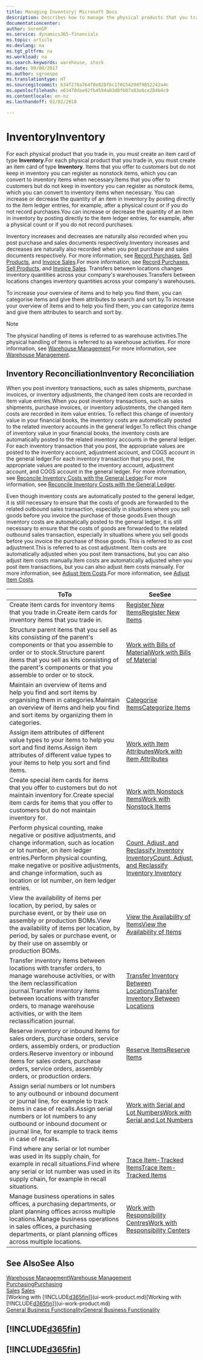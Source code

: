 ```yaml
---
title: Managing Inventory| Microsoft Docs
description: Describes how to manage the physical products that you trade in, for example, handling the stock in your warehouse.
documentationcenter: 
author: SorenGP
ms.service: dynamics365-financials
ms.topic: article
ms.devlang: na
ms.tgt_pltfrm: na
ms.workload: na
ms.search.keywords: warehouse, stock
ms.date: 09/08/2017
ms.author: sgroespe
ms.translationtype: HT
ms.sourcegitcommit: b34f276a764f0e828fbc1f015429df9852242a4c
ms.openlocfilehash: e63470dae92fb4594a03d8f607a83e6ce284b4c9
ms.contentlocale: en-nz
ms.lasthandoff: 02/02/2018

---
```


# <a name="inventory"></a><span data-ttu-id="aeaef-103">Inventory</span><span class="sxs-lookup"><span data-stu-id="aeaef-103">Inventory</span></span>
<span data-ttu-id="aeaef-104">For each physical product that you trade in, you must create an item card of type **Inventory**.</span><span class="sxs-lookup"><span data-stu-id="aeaef-104">For each physical product that you trade in, you must create an item card of type **Inventory**.</span></span> <span data-ttu-id="aeaef-105">Items that you offer to customers but do not keep in inventory you can register as nonstock items, which you can convert to inventory items when necessary.</span><span class="sxs-lookup"><span data-stu-id="aeaef-105">Items that you offer to customers but do not keep in inventory you can register as nonstock items, which you can convert to inventory items when necessary.</span></span> <span data-ttu-id="aeaef-106">You can increase or decrease the quantity of an item in inventory by posting directly to the item ledger entries, for example, after a physical count or if you do not record purchases.</span><span class="sxs-lookup"><span data-stu-id="aeaef-106">You can increase or decrease the quantity of an item in inventory by posting directly to the item ledger entries, for example, after a physical count or if you do not record purchases.</span></span>

<span data-ttu-id="aeaef-107">Inventory increases and decreases are naturally also recorded when you post purchase and sales documents respectively.</span><span class="sxs-lookup"><span data-stu-id="aeaef-107">Inventory increases and decreases are naturally also recorded when you post purchase and sales documents respectively.</span></span> <span data-ttu-id="aeaef-108">For more information, see [Record Purchases](purchasing-how-record-purchases.md), [Sell Products](sales-how-sell-products.md), and [Invoice Sales](sales-how-invoice-sales.md).</span><span class="sxs-lookup"><span data-stu-id="aeaef-108">For more information, see [Record Purchases](purchasing-how-record-purchases.md), [Sell Products](sales-how-sell-products.md), and [Invoice Sales](sales-how-invoice-sales.md).</span></span> <span data-ttu-id="aeaef-109">Transfers between locations changes inventory quantities across your company's warehouses.</span><span class="sxs-lookup"><span data-stu-id="aeaef-109">Transfers between locations changes inventory quantities across your company's warehouses.</span></span>   

<span data-ttu-id="aeaef-110">To increase your overview of items and to help you find them, you can categorise items and give them attributes to search and sort by.</span><span class="sxs-lookup"><span data-stu-id="aeaef-110">To increase your overview of items and to help you find them, you can categorize items and give them attributes to search and sort by.</span></span>

> [!NOTE]
> <span data-ttu-id="aeaef-111">The physical handling of items is referred to as warehouse activities.</span><span class="sxs-lookup"><span data-stu-id="aeaef-111">The physical handling of items is referred to as warehouse activities.</span></span> <span data-ttu-id="aeaef-112">For more information, see [Warehouse Management](warehouse-manage-warehouse.md).</span><span class="sxs-lookup"><span data-stu-id="aeaef-112">For more information, see [Warehouse Management](warehouse-manage-warehouse.md).</span></span>

## <a name="inventory-reconciliation"></a><span data-ttu-id="aeaef-113">Inventory Reconciliation</span><span class="sxs-lookup"><span data-stu-id="aeaef-113">Inventory Reconciliation</span></span>
<span data-ttu-id="aeaef-114">When you post inventory transactions, such as sales shipments, purchase invoices, or inventory adjustments, the changed item costs are recorded in item value entries.</span><span class="sxs-lookup"><span data-stu-id="aeaef-114">When you post inventory transactions, such as sales shipments, purchase invoices, or inventory adjustments, the changed item costs are recorded in item value entries.</span></span> <span data-ttu-id="aeaef-115">To reflect this change of inventory value in your financial books, the inventory costs are automatically posted to the related inventory accounts in the general ledger.</span><span class="sxs-lookup"><span data-stu-id="aeaef-115">To reflect this change of inventory value in your financial books, the inventory costs are automatically posted to the related inventory accounts in the general ledger.</span></span> <span data-ttu-id="aeaef-116">For each inventory transaction that you post, the appropriate values are posted to the inventory account, adjustment account, and COGS account in the general ledger.</span><span class="sxs-lookup"><span data-stu-id="aeaef-116">For each inventory transaction that you post, the appropriate values are posted to the inventory account, adjustment account, and COGS account in the general ledger.</span></span> <span data-ttu-id="aeaef-117">For more information, see [Reconcile Inventory Costs with the General Ledger](finance-how-to-post-inventory-costs-to-the-general-ledger.md).</span><span class="sxs-lookup"><span data-stu-id="aeaef-117">For more information, see [Reconcile Inventory Costs with the General Ledger](finance-how-to-post-inventory-costs-to-the-general-ledger.md).</span></span>

<span data-ttu-id="aeaef-118">Even though inventory costs are automatically posted to the general ledger, it is still necessary to ensure that the costs of goods are forwarded to the related outbound sales transaction, especially in situations where you sell goods before you invoice the purchase of those goods.</span><span class="sxs-lookup"><span data-stu-id="aeaef-118">Even though inventory costs are automatically posted to the general ledger, it is still necessary to ensure that the costs of goods are forwarded to the related outbound sales transaction, especially in situations where you sell goods before you invoice the purchase of those goods.</span></span> <span data-ttu-id="aeaef-119">This is referred to as cost adjustment.</span><span class="sxs-lookup"><span data-stu-id="aeaef-119">This is referred to as cost adjustment.</span></span> <span data-ttu-id="aeaef-120">Item costs are automatically adjusted when you post item transactions, but you can also adjust item costs manually.</span><span class="sxs-lookup"><span data-stu-id="aeaef-120">Item costs are automatically adjusted when you post item transactions, but you can also adjust item costs manually.</span></span> <span data-ttu-id="aeaef-121">For more information, see [Adjust Item Costs](inventory-how-adjust-item-costs.md).</span><span class="sxs-lookup"><span data-stu-id="aeaef-121">For more information, see [Adjust Item Costs](inventory-how-adjust-item-costs.md).</span></span>

|<span data-ttu-id="aeaef-122">To</span><span class="sxs-lookup"><span data-stu-id="aeaef-122">To</span></span> |<span data-ttu-id="aeaef-123">See</span><span class="sxs-lookup"><span data-stu-id="aeaef-123">See</span></span> |
|---|----|
|<span data-ttu-id="aeaef-124">Create item cards for inventory items that you trade in.</span><span class="sxs-lookup"><span data-stu-id="aeaef-124">Create item cards for inventory items that you trade in.</span></span>|[<span data-ttu-id="aeaef-125">Register New Items</span><span class="sxs-lookup"><span data-stu-id="aeaef-125">Register New Items</span></span>](inventory-how-register-new-items.md)|
|<span data-ttu-id="aeaef-126">Structure parent items that you sell as kits consisting of the parent's components or that you assemble to order or to stock.</span><span class="sxs-lookup"><span data-stu-id="aeaef-126">Structure parent items that you sell as kits consisting of the parent's components or that you assemble to order or to stock.</span></span>|[<span data-ttu-id="aeaef-127">Work with Bills of Material</span><span class="sxs-lookup"><span data-stu-id="aeaef-127">Work with Bills of Material</span></span>](inventory-how-work-BOMs.md)|
|<span data-ttu-id="aeaef-128">Maintain an overview of items and help you find and sort items by organising them in categories.</span><span class="sxs-lookup"><span data-stu-id="aeaef-128">Maintain an overview of items and help you find and sort items by organizing them in categories.</span></span>|[<span data-ttu-id="aeaef-129">Categorise Items</span><span class="sxs-lookup"><span data-stu-id="aeaef-129">Categorize Items</span></span>](inventory-how-categorize-items.md)|
|<span data-ttu-id="aeaef-130">Assign item attributes of different value types to your items to help you sort and find items.</span><span class="sxs-lookup"><span data-stu-id="aeaef-130">Assign item attributes of different value types to your items to help you sort and find items.</span></span>|[<span data-ttu-id="aeaef-131">Work with Item Attributes</span><span class="sxs-lookup"><span data-stu-id="aeaef-131">Work with Item Attributes</span></span>](inventory-how-work-item-attributes.md)|
|<span data-ttu-id="aeaef-132">Create special item cards for items that you offer to customers but do not maintain inventory for.</span><span class="sxs-lookup"><span data-stu-id="aeaef-132">Create special item cards for items that you offer to customers but do not maintain inventory for.</span></span>|[<span data-ttu-id="aeaef-133">Work with Nonstock Items</span><span class="sxs-lookup"><span data-stu-id="aeaef-133">Work with Nonstock Items</span></span>](inventory-how-work-nonstock-items.md)|
|<span data-ttu-id="aeaef-134">Perform physical counting, make negative or positive adjustments, and change information, such as location or lot number, on item ledger entries.</span><span class="sxs-lookup"><span data-stu-id="aeaef-134">Perform physical counting, make negative or positive adjustments, and change information, such as location or lot number, on item ledger entries.</span></span>|[<span data-ttu-id="aeaef-135">Count, Adjust, and Reclassify Inventory Inventory</span><span class="sxs-lookup"><span data-stu-id="aeaef-135">Count, Adjust, and Reclassify Inventory Inventory</span></span>](inventory-how-count-adjust-reclassify.md)|
|<span data-ttu-id="aeaef-136">View the availability of items per location, by period, by sales or purchase event, or by their use on assembly or production BOMs.</span><span class="sxs-lookup"><span data-stu-id="aeaef-136">View the availability of items per location, by period, by sales or purchase event, or by their use on assembly or production BOMs.</span></span>|[<span data-ttu-id="aeaef-137">View the Availability of Items</span><span class="sxs-lookup"><span data-stu-id="aeaef-137">View the Availability of Items</span></span>](inventory-how-availability-overview.md)|
|<span data-ttu-id="aeaef-138">Transfer inventory items between locations with transfer orders, to manage warehouse activities, or with the item reclassification journal.</span><span class="sxs-lookup"><span data-stu-id="aeaef-138">Transfer inventory items between locations with transfer orders, to manage warehouse activities, or with the item reclassification journal.</span></span>|[<span data-ttu-id="aeaef-139">Transfer Inventory Between Locations</span><span class="sxs-lookup"><span data-stu-id="aeaef-139">Transfer Inventory Between Locations</span></span>](inventory-how-transfer-between-locations.md)|
|<span data-ttu-id="aeaef-140">Reserve inventory or inbound items for sales orders, purchase orders, service orders, assembly orders, or production orders.</span><span class="sxs-lookup"><span data-stu-id="aeaef-140">Reserve inventory or inbound items for sales orders, purchase orders, service orders, assembly orders, or production orders.</span></span>|[<span data-ttu-id="aeaef-141">Reserve Items</span><span class="sxs-lookup"><span data-stu-id="aeaef-141">Reserve Items</span></span>](inventory-how-to-reserve-items.md)|
|<span data-ttu-id="aeaef-142">Assign serial numbers or lot numbers to any outbound or inbound document or journal line, for example to track items in case of recalls.</span><span class="sxs-lookup"><span data-stu-id="aeaef-142">Assign serial numbers or lot numbers to any outbound or inbound document or journal line, for example to track items in case of recalls.</span></span>|[<span data-ttu-id="aeaef-143">Work with Serial and Lot Numbers</span><span class="sxs-lookup"><span data-stu-id="aeaef-143">Work with Serial and Lot Numbers</span></span>](inventory-how-work-item-tracking.md)|
|<span data-ttu-id="aeaef-144">Find where any serial or lot number was used in its supply chain, for example in recall situations.</span><span class="sxs-lookup"><span data-stu-id="aeaef-144">Find where any serial or lot number was used in its supply chain, for example in recall situations.</span></span>|[<span data-ttu-id="aeaef-145">Trace Item-Tracked Items</span><span class="sxs-lookup"><span data-stu-id="aeaef-145">Trace Item-Tracked Items</span></span>](inventory-how-to-trace-item-tracked-items.md)|
|<span data-ttu-id="aeaef-146">Manage business operations in sales offices, a purchasing departments, or plant planning offices across multiple locations.</span><span class="sxs-lookup"><span data-stu-id="aeaef-146">Manage business operations in sales offices, a purchasing departments, or plant planning offices across multiple locations.</span></span>|[<span data-ttu-id="aeaef-147">Work with Responsibility Centres</span><span class="sxs-lookup"><span data-stu-id="aeaef-147">Work with Responsibility Centers</span></span>](inventory-responsibility-centers.md)|

## <a name="see-also"></a><span data-ttu-id="aeaef-148">See Also</span><span class="sxs-lookup"><span data-stu-id="aeaef-148">See Also</span></span>  
[<span data-ttu-id="aeaef-149">Warehouse Management</span><span class="sxs-lookup"><span data-stu-id="aeaef-149">Warehouse Management</span></span>](warehouse-manage-warehouse.md)  
[<span data-ttu-id="aeaef-150">Purchasing</span><span class="sxs-lookup"><span data-stu-id="aeaef-150">Purchasing</span></span>](purchasing-manage-purchasing.md)  
<span data-ttu-id="aeaef-151">[Sales](sales-manage-sales.md)  </span><span class="sxs-lookup"><span data-stu-id="aeaef-151">[Sales](sales-manage-sales.md)  </span></span>  
<span data-ttu-id="aeaef-152">[Working with [!INCLUDE[d365fin](includes/d365fin_md.md)]](ui-work-product.md)</span><span class="sxs-lookup"><span data-stu-id="aeaef-152">[Working with [!INCLUDE[d365fin](includes/d365fin_md.md)]](ui-work-product.md)</span></span>  
[<span data-ttu-id="aeaef-153">General Business Functionality</span><span class="sxs-lookup"><span data-stu-id="aeaef-153">General Business Functionality</span></span>](ui-across-business-areas.md)

## [!INCLUDE[d365fin](includes/free_trial_md.md)]  
## [!INCLUDE[d365fin](includes/training_link_md.md)]

